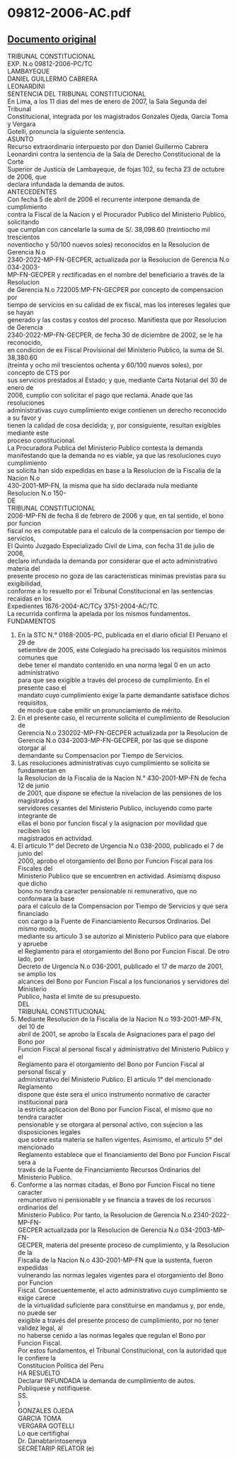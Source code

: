 
09812-2006-AC.pdf
=================
  
[Documento original](https://tc.gob.pe/jurisprudencia/2007/09812-2006-AC.pdf)  
---  
TRIBUNAL CONSTITUCIONAL  
EXP. N.o 09812-2006-PC/TC  
LAMBAYEQUE  
DANIEL GUILLERMO CABRERA  
LEONARDINI  
SENTENCIA DEL TRIBUNAL CONSTITUCIONAL  
En Lima, a los 11 dias del mes de enero de 2007, la Sala Segunda del Tribunal  
Constitucional, integrada por los magistrados Gonzales Ojeda, Garcia Toma y Vergara  
Gotelli, pronuncia la siguiente sentencia.  
ASUNTO  
Recurso extraordinario interpuesto por don Daniel Guillermo Cabrera  
Leonardini contra la sentencia de la Sala de Derecho Constitucional de la Corte  
Superior de Justicia de Lambayeque, de fojas 102, su fecha 23 de octubre de 2006, que  
declara infundada la demanda de autos.  
ANTECEDENTES  
Con fecha 5 de abril de 2006 el recurrente interpone demanda de cumplimiento  
contra la Fiscal de la Nacion y el Procurador Publico del Ministerio Publico, solicitando  
que cumplan con cancelarle la suma de S/. 38,098.60 (treintiocho mil trescientos  
noventiocho y 50/100 nuevos soles) reconocidos en la Resolucion de Gerencia N.o  
2340-2022-MP-FN-GECPER, actualizada por la Resolucion de Gerencia N.o 034-2003-  
MP-FN-GECPER y rectificadas en el nombre del beneficiario a través de la Resolucion  
de Gerencia N.o 722005:MP-FN-GECPER por concepto de compensacion por  
tiempo de servicios en su calidad de ex fiscal, mas los intereses legales que se hayan  
generado y las costas y costos del proceso. Manifiesta que por Resolucion de Gerencia  
2340-2022-MP-FN-GECPER, de fecha 30 de diciembre de 2002, se le ha reconocido,  
en condicion de ex Fiscal Provisional del Ministerio Publico, la suma de SI. 38,380.60  
(treinta y ocho mil trescientos ochenta y 60/100 nuevos soles), por concepto de CTS por  
sus servicios prestados al Estado; y que, mediante Carta Notarial del 30 de enero de  
2006, cumplio con solicitar el pago que reclama. Anade que las resoluciones  
administrativas cuyo cumplimiento exige contienen un derecho reconocido a su favor y  
tienen la calidad de cosa decidida; y, por consiguiente, resultan exigibles mediante este  
proceso constitucional.  
La Procuradora Publica del Ministerio Publico contesta la demanda  
manifestando que la demanda no es viable, ya que las resoluciones cuyo cumplimiento  
se solicita han sido expedidas en base a la Resolucion de la Fiscalia de la Nacion N.o  
430-2001-MP-FN, la misma que ha sido declarada nula mediante Resolucion N.o 150-  
DE  
TRIBUNAL CONSTITUCIONAL  
2006-MP-FN de fecha 8 de febrero de 2006 y que, en tal sentido, el bono por funcion  
fiscal no es computable para el calculo de la compensacion por tiempo de servicios,  
El Quinto Juzgado Especializado Civil de Lima, con fecha 31 de julio de 2006,  
declaro infundada la demanda por considerar que el acto administrativo materia del  
presente proceso no goza de las caracteristicas minimas previstas para su exigibilidad,  
conforme a lo resuelto por el Tribunal Constitucional en las sentencias recaidas en los  
Expedientes 1676-2004-AC/TCy 3751-2004-AC/TC.  
La recurrida confirma la apelada por los mismos fundamentos.  
FUNDAMENTOS  
1. En la STC N.° 0168-2005-PC, publicada en el diario oficial El Peruano el 29 de  
setiembre de 2005, este Colegiado ha precisado los requisitos minimos comunes que  
debe tener el mandato contenido en una norma legal 0 en un acto administrativo  
para que sea exigible a través del proceso de cumplimiento. En el presente caso el  
mandato cuyo cumplimiento exige la parte demandante satisface dichos requisitos,  
de modo que cabe emitir un pronunciamiento de mérito.  
2. En el presente caso, el recurrente solicita el cumplimiento de Resolucion de  
Gerencia N.o 230202-MP-FN-GECPER actualizada por la Resolucion de  
Gerencia N.o 034-2003-MP-FN-GECPER, por las que se dispone otorgar al  
demandante su Compensacion por Tiempo de Servicios.  
3. Las resoluciones administrativas cuyo cumplimiento se solicita se fundamentan en  
la Resolucion de la Fiscalia de la Nacion N.° 430-2001-MP-FN de fecha 12 de junio  
de 2001, que dispone se efectue la nivelacion de las pensiones de los magistrados y  
servidores cesantes del Ministerio Publico, incluyendo como parte integrante de  
ellas el bono por funcion fiscal y la asignacion por movilidad que reciben los  
magistrados en actividad.  
4. El articulo 1° del Decreto de Urgencia N.o 038-2000, publicado el 7 de junio del  
2000, aprobo el otorgamiento del Bono por Funcion Fiscal para los Fiscales del  
Ministerio Publico que se encuentren en actividad. Asimismq dispuso que dicho  
bono no tendra caracter pensionable ni remunerativo, que no conformara la base  
para el calculo de la Compensacion por Tiempo de Servicios y que sera financiado  
con cargo a la Fuente de Financiamiento Recursos Ordinarios. Del mismo modo,  
mediante su articulo 3 se autorizo al Ministerio Publico para que elabore y apruebe  
el Reglamento para el otorgamiento del Bono por Funcion Fiscal. De otro lado, por  
Decreto de Urgencia N.o 036-2001, publicado el 17 de marzo de 2001, se amplio los  
alcances del Bono por Funcion Fiscal a los funcionarios y servidores del Ministerio  
Publico, hasta el limite de su presupuesto.  
DEL  
TRIBUNAL CONSTITUCIONAL  
5. Mediante Resolucion de la Fiscalia de la Nacion N.o 193-2001-MP-FN, del 10 de  
abril de 2001, se aprobo la Escala de Asignaciones para el pago del Bono por  
Funcion Fiscal al personal fiscal y administrativo del Ministerio Publico y el  
Reglamento para el otorgamiento del Bono por Funcion Fiscal al personal fiscal y  
administrativo del Ministerio Publico. El articulo 1° del mencionado Reglamento  
dispone que éste sera el unico instrumento normativo de caracter institucional para  
la estricta aplicacion del Bono por Funcion Fiscal, el mismo que no tendra caracter  
pensionable y se otorgara al personal activo, con sujecion a las disposiciones legales  
que sobre esta materia se hallen vigentes. Asimismo, el articulo 5° del mencionado  
Reglamento establece que el financiamiento del Bono por Funcion Fiscal sera a  
través de la Fuente de Financiamiento Recursos Ordinarios del Ministerio Publico.  
6. Conforme a las normas citadas, el Bono por Funcion Fiscal no tiene caracter  
remunerativo ni pensionable y se financia a través de los recursos ordinarios del  
Ministerio Publico. Por tanto, la Resolucion de Gerencia N.o 2340-2022-MP-FN-  
GECPER actualizada por la Resolucion de Gerencia N.o 034-2003-MP-FN-  
GECPER, materia del presente proceso de cumplimiento, y la Resolucion de la  
Fiscalia de la Nacion N.o 430-2001-MP-FN que la sustenta, fueron expedidas  
vulnerando las normas legales vigentes para el otorgamiento del Bono por Funcion  
Fiscal. Consecuentemente, el acto administrativo cuyo cumplimiento se exige carece  
de la virtualidad suficiente para constituirse en mandamus y, por ende, no puede ser  
exigible a través del presente proceso de cumplimiento, por no tener validez legal, al  
no haberse cenido a las normas legales que regulan el Bono por Funcion Fiscal.  
Por estos fundamentos, el Tribunal Constitucional, con la autoridad que le confiere la  
Constitucion Politica del Peru  
HA RESUELTO  
Declarar INFUNDADA la demanda de cumplimiento de autos.  
Publiquese y notifiquese.  
SS.  
)  
GONZALES OJEDA  
GARCIA TOMA  
VERGARA GOTELLI  
Lo que certifighai  
Dr. Danabtarintoseneya  
SECRETARIP RELATOR (e)